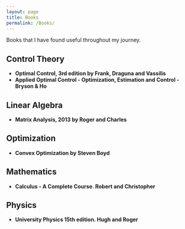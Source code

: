 ```yaml
---
layout: page
title: Books
permalink: /Books/
---
```


Books that I have found useful throughout my journey.

## Control Theory

* **Optimal Control, 3rd edition by Frank, Draguna and Vassilis**
* **Applied Optimal Control - Optimization, Estimation and Control - Bryson & Ho**

## Linear Algebra

* **Matrix Analysis, 2013 by Roger and Charles**

## Optimization

* **Convex Optimization by Steven Boyd**

## Mathematics

* **Calculus - A Complete Course. Robert and Christopher**

## Physics

* **University Physics 15th edition. Hugh and Roger**
